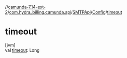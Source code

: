 //[camunda-7.14-ext-2](../../../../index.md)/[com.hydra_billing.camunda.api](../../index.md)/[SMTPApi](../index.md)/[Config](index.md)/[timeout](timeout.md)

# timeout

[jvm]\
val [timeout](timeout.md): Long
